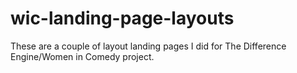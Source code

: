 # wic-landing-page-layouts

These are a couple of layout landing pages I did for The Difference Engine/Women in Comedy project.
